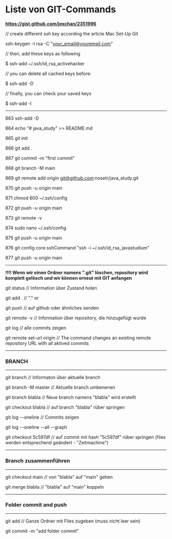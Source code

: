 # Liste von GIT-Commands

**https://gist.github.com/jexchan/2351996**

// create different ssh key according the article Mac Set-Up Git

ssh-keygen -t rsa -C "your_email@youremail.com"

// then, add these keys as following

$ ssh-add ~/.ssh/id_rsa_activehacker

// you can delete all cached keys before:

$ ssh-add -D

// finally, you can check your saved keys

$ ssh-add -l

---------------------------------------------------------------------

  863  ssh-add -D
  
  864  echo "# java_study" >> README.md
  
  865  git init
  
  866  git add .
  
  867  git commit -m "first commit"
  
  868  git branch -M main
  
  869  git remote add origin git@github.com:nosetr/java_study.git
  
  870  git push -u origin main
  
  871  chmod 600 ~/.ssh/config
  
  872  git push -u origin main
  
  873  git remote -v
  
  874  sudo nano ~/.ssh/config
  
  875  git push -u origin main
  
  876  git config core.sshCommand "ssh -i ~/.ssh/id_rsa_javastudium"
  
  877  git push -u origin main

---------------------------------------------------------------------
  
  **!!!! Wenn wir einen Ordner namens ".git" löschen, repository wird komplett gelösch und wir können erneut mit GIT anfangen**
  
  git status // Information über Zustand holen
  
  git add . // "." or <filename>

  git push // auf github oder ähnliches senden
  
  git remote -v // Information über repository, die hinzugefügt wurde
  
  git log // alle commits zeigen
  
  git remote set-url origin <Git-URL> // The command changes an existing remote repository URL with all aktived commits
  
---------------------------------------------------------------------
  ### BRANCH
---------------------------------------------------------------------
  
  git branch // Informaton über aktuelle branch
  
  git branch -M master // Aktuelle branch umbenenen
  
  git branch blabla // Neue branch namens "blabla" wird erstellt
  
  git checkout blabla // auf branch "blabla" rüber springen
  
  git log --oneline // Commits zeigen
  
  git log --oneline --all --graph
  
  git checkout 5c597df // auf commit mit hash "5c597df" rüber springen (files werden entsprechend geändert - "Zeitmachine")
  
---------------------------------------------------------------------
  ### Branch zusammenführen
---------------------------------------------------------------------

  git checkout main // von "blabla" auf "main" gehen

  git merge blabla // "blabla" auf "main" koppeln

---------------------------------------------------------------
  ### Folder commit and push
---------------------------------------------------------------------

  git add <FOLDER-NAME> // Ganze Ordner mit Files zugeben (muss nicht leer sein)

  git commit -m "add folder commit"
  
  
  
  

